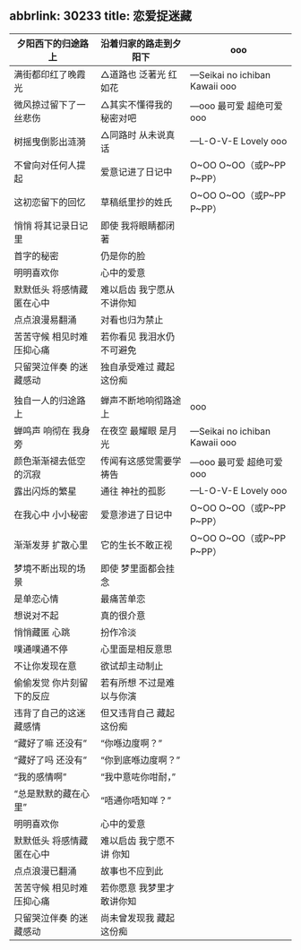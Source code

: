 abbrlink: 30233
title: 恋爱捉迷藏
---
|夕阳西下的归途路上|沿着归家的路走到夕阳下|ooo|
|--|--|--|
|满街都印红了晚霞光|△道路也 泛著光 红如花|—Seikai no ichiban Kawaii ooo|
|微风掠过留下了一丝悲伤|△其实不懂得我的秘密对吧|—ooo 最可爱 超绝可爱 ooo|
|树摇曳倒影出涟漪|△同路时 从未说真话|—L-O-V-E Lovely ooo|
|不曾向对任何人提起|爱意记进了日记中|O~OO O~OO（或P~PP P~PP）|
|这初恋留下的回忆|草稿纸里抄的姓氏|O~OO O~OO（或P~PP P~PP）|
|悄悄 将其记录日记里|即使 我将眼睛都闭著|      |
|首字的秘密|仍是你的脸|      |
|明明喜欢你|心中的爱意|      |
|默默低头 将感情藏匿在心中|难以启齿 我宁愿从不讲你知|      |
|点点浪漫易翻涌|对看也归为禁止|      |
|苦苦守候 相见时难压抑心痛|若你看见 我泪水仍不可避免|      |
|只留哭泣伴奏 的迷藏感动|独自承受难过 藏起这份痴|      |
|      |      |      |
|独自一人的归途路上|蝉声不断地响彻路途上|ooo|
|蝉鸣声 响彻在 我身旁|在夜空 最耀眼 是月光|—Seikai no ichiban Kawaii ooo|
|颜色渐渐褪去低空的沉寂|传闻有这感觉需要学祷告|—ooo 最可爱 超绝可爱 ooo|
|露出闪烁的繁星|通往 神社的孤影|—L-O-V-E Lovely ooo|
|在我心中 小小秘密|爱意渗进了日记中|O~OO O~OO（或P~PP P~PP）|
|渐渐发芽 扩散心里|它的生长不敢正视|O~OO O~OO（或P~PP P~PP）|
|梦境不断出现的场景|即使 梦里面都会挂念|      |
|是单恋心情|最痛苦单恋|      |
|想说对不起|真的很介意|      |
|悄悄藏匿 心跳|扮作冷淡|      |
|噗通噗通不停|心里面是相反意思|      |
|不让你发现在意|欲试却主动制止|      |
|偷偷发觉 你片刻留下的反应|若有所想 不过是难以与你演|      |
|违背了自己的这迷藏感情|但又违背自己 藏起这份痴|      |
|“藏好了嘛 还没有”|“你喺边度啊？”|      |
|“藏好了吗 还没有”|“你到底喺边度啊？”|      |
|“我的感情啊”|“我中意咗你咁耐，”|      |
|“总是默默的藏在心里”|“唔通你唔知咩？”|      |
|明明喜欢你|心中的爱意|      |
|默默低头 将感情藏匿在心中|难以启齿 我宁愿不讲 你知|      |
|点点浪漫已翻涌|故事也不应到此|      |
|苦苦守候 相见时难压抑心痛|若你愿意 我梦里才敢讲你知|      |
|只留哭泣伴奏 的迷藏感动|尚未曾发现我 藏起这份痴|      |